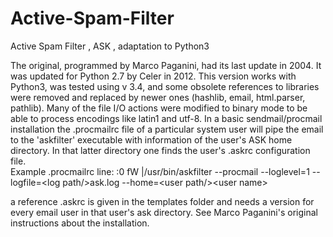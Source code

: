 # Active-Spam-Filter
Active Spam Filter , ASK , adaptation to Python3

The original, programmed by Marco Paganini, had its last update in 2004. It was updated for Python 2.7 by Celer in 2012.
This version works with Python3, was tested using v 3.4, and some obsolete references to libraries were removed and replaced by newer ones (hashlib, email, html.parser, pathlib). Many of the file I/O actions were modified to binary mode to be able to process encodings like latin1 and utf-8.
In a basic sendmail/procmail installation the .procmailrc file of a particular system user will pipe the email to the 'askfilter' executable with information of the user's ASK home directory. In that latter directory one finds the user's .askrc configuration file.  
Example .procmailrc line:
:0 fW
|/usr/bin/askfilter --procmail --loglevel=1 --logfile=\<log path/\>ask.log --home=\<user path/\>\<user name\>
  
a reference .askrc is given in the templates folder and needs a version for every email user in that user's ask directory.
See Marco Paganini's original instructions about the installation.
